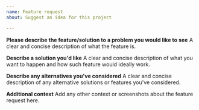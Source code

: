 ```yaml
---
name: Feature request
about: Suggest an idea for this project

---
```


**Please describe the feature/solution to a problem you would like to see**
A clear and concise description of what the feature is.

**Describe a solution you'd like**
A clear and concise description of what you want to happen and how such feature would ideally work.

**Describe any alternatives you've considered**
A clear and concise description of any alternative solutions or features you've considered.

**Additional context**
Add any other context or screenshots about the feature request here.
